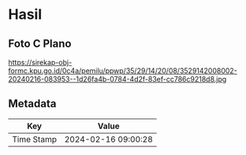 # Hasil

## Foto C Plano

https://sirekap-obj-formc.kpu.go.id/0c4a/pemilu/ppwp/35/29/14/20/08/3529142008002-20240216-083953--1d26fa4b-0784-4d2f-83ef-cc786c9218d8.jpg


## Metadata

| Key        | Value               |
| ---------- | ------------------- |
| Time Stamp | 2024-02-16 09:00:28 |



